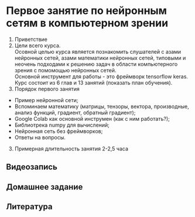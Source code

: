 # Первое занятие по нейронным сетям в компьютерном зрении

1) Приветствие
2) Цели всего курса.<br>Осовной целью курса является познакомить слушателей с азами нейронных сетей, азами математики нейронных сетей, типовыми и неочень подходами к решению задач в области компьютерного зрения с помомощью нейронных сетей.<br>Основной инструмент для работы - это фреймворк tensorflow keras.<br>Курс состоит из 6 глав и 13 занятий (показать план обучения).
2) Порядок первого занятия
- Пример нейронной сети;
- Вспоминаем математику (матрицы, тензоры, вектора, производные, анализ функций, градиент, обратный градиент);
- Google Colab как основной инструмен (как с ним работать?);
- Библиотрека numpy для вычислений;
- Нейронная сеть без фреймворков;
- Ответы на вопросы.
3) Примерная длительность занятия 2-2,5 часа


## Видеозапись

## Домашнее задание

## Литература

